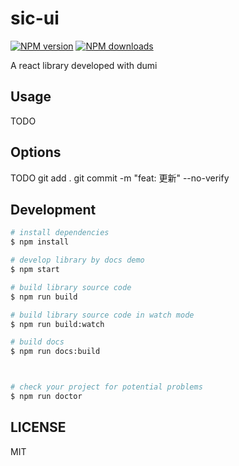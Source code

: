 # sic-ui

[![NPM version](https://img.shields.io/npm/v/sic-ui.svg?style=flat)](https://npmjs.org/package/sic-ui)
[![NPM downloads](http://img.shields.io/npm/dm/sic-ui.svg?style=flat)](https://npmjs.org/package/sic-ui)

A react library developed with dumi

## Usage

TODO

## Options

TODO
git add .
git commit -m "feat: 更新" --no-verify

## Development

```bash
# install dependencies
$ npm install

# develop library by docs demo
$ npm start

# build library source code
$ npm run build

# build library source code in watch mode
$ npm run build:watch

# build docs
$ npm run docs:build



# check your project for potential problems
$ npm run doctor
```

## LICENSE

MIT

